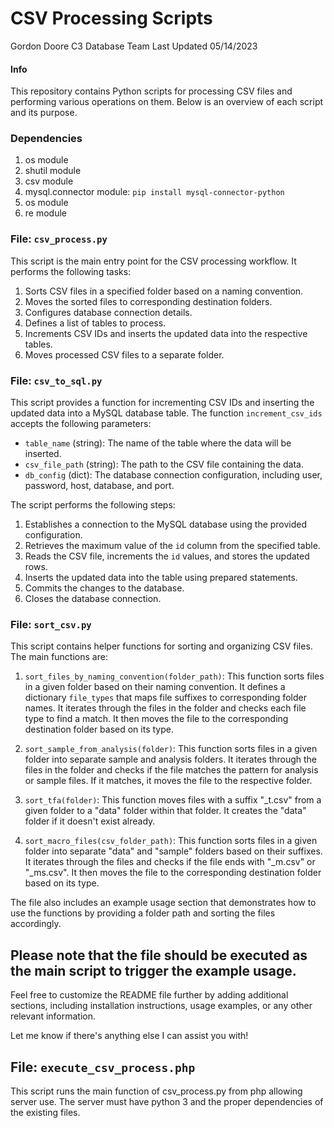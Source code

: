 
# CSV Processing Scripts

Gordon Doore
C3 Database Team
Last Updated 05/14/2023
#### Info


This repository contains Python scripts for processing CSV files and performing various operations on them. Below is an overview of each script and its purpose.

### Dependencies

1. os module
2. shutil module
3. csv module
4. mysql.connector module: `pip install mysql-connector-python`
5. os module
6. re module


### File: `csv_process.py`

This script is the main entry point for the CSV processing workflow. It performs the following tasks:

1. Sorts CSV files in a specified folder based on a naming convention.
2. Moves the sorted files to corresponding destination folders.
3. Configures database connection details.
4. Defines a list of tables to process.
5. Increments CSV IDs and inserts the updated data into the respective tables.
6. Moves processed CSV files to a separate folder.

### File: `csv_to_sql.py`

This script provides a function for incrementing CSV IDs and inserting the updated data into a MySQL database table. The function `increment_csv_ids` accepts the following parameters:

- `table_name` (string): The name of the table where the data will be inserted.
- `csv_file_path` (string): The path to the CSV file containing the data.
- `db_config` (dict): The database connection configuration, including user, password, host, database, and port.

The script performs the following steps:

1. Establishes a connection to the MySQL database using the provided configuration.
2. Retrieves the maximum value of the `id` column from the specified table.
3. Reads the CSV file, increments the `id` values, and stores the updated rows.
4. Inserts the updated data into the table using prepared statements.
5. Commits the changes to the database.
6. Closes the database connection.

### File: `sort_csv.py`

This script contains helper functions for sorting and organizing CSV files. The main functions are:

1. `sort_files_by_naming_convention(folder_path)`: This function sorts files in a given folder based on their naming convention. It defines a dictionary `file_types` that maps file suffixes to corresponding folder names. It iterates through the files in the folder and checks each file type to find a match. It then moves the file to the corresponding destination folder based on its type.

2. `sort_sample_from_analysis(folder)`: This function sorts files in a given folder into separate sample and analysis folders. It iterates through the files in the folder and checks if the file matches the pattern for analysis or sample files. If it matches, it moves the file to the respective folder.

3. `sort_tfa(folder)`: This function moves files with a suffix "_t.csv" from a given folder to a "data" folder within that folder. It creates the "data" folder if it doesn't exist already.

4. `sort_macro_files(csv_folder_path)`: This function sorts files in a given folder into separate "data" and "sample" folders based on their suffixes. It iterates through the files and checks if the file ends with "_m.csv" or "_ms.csv". It then moves the file to the corresponding destination folder based on its type.

The file also includes an example usage section that demonstrates how to use the functions by providing a folder path and sorting the files accordingly.

Please note that the file should be executed as the main script to trigger the example usage.
---

Feel free to customize the README file further by adding additional sections, including installation instructions, usage examples, or any other relevant information.

Let me know if there's anything else I can assist you with!

## File:  `execute_csv_process.php`

This script runs the main function of csv_process.py from php allowing server use.  The server must have python 3 and the proper dependencies of the existing files.
